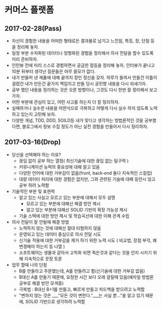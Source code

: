 # 커머스 플랫폼
## 2017-02-28(Pass)

* 자신이 경험한 내용을 어떠한 형태로든 결과물로 남기고 느낀점, 특징, 장, 단점 등을 정리해 놓자. 
* 일정 부분 수치화된 데이터나 정형화된 경험을 정리해서 의사 전달을 할수 있도록 미리 준비하자.
* 인턴뷰 전에 미리 스스로 경험하면서 궁금한 점등을 정리해 놓자. 인터뷰가 끝나고 10분 뒤부터 생각난 질문들은
  아무 쓸모가 없다. 
* 내가 만들어 낸 제품에 대해 끝까지 장인 정신을 갖자. 하루가 들여서 만들건 이틀이 걸렸건 내가 만든건 끝가지 책임지고
  만들 당시 공민했 내용을 다시 되새기자.
* 공부 했던 내용을 정리하는 것은 오른 방향이나, 그것도 다시 한번 잘 정리해서 보고 가자.
* 어떤 부분에 관심이 있고, 어떤 사고를 하는지 더 잘 정리하자.
* 실패하거나 실수한 내용을 어떤식으로 극복하고 어떻게 다시 실수 하지 않도록 노력하고 있는지 고민해 보자.
* 다양한 개념, TDD, DDD, SOILD등 내가 맞다고 생각하는 방법론적인 것을 공부했다면, 블로그에서 정보 수집 정도가 아닌
  실전 경험을 만들어서 다시 정리하자.
 
 
## 2017-03-16(Drop)
* 당신을 선택해야 하는 이유?
  - 끊임 없이 공부 하는 열정( 최신기술에 대한 끊임 없는 탐구력 )
  - 커뮤니케이션 능력의 중요성에 대해 알고 있음
  - 다양한 언어에 대한 거부감이 없음(front, back-end 둘다 지속적인 스킬업)
  - 대량 데이터 처리에 대한 경험은 없지만, 그와 관련된 기술에 대해 등안시 않고 공부 하려 노력함
* 기술적인 부분 및 표현력
	- 알고 있는 사실고 모르고 있는 부분에 대해서 모두 설명
		- 모르고 있는 부분에 대해선 해결 방안 제시
		- 알고 있는 부분에 대해선 SOLID 기반의 확장 가능성 제시
	- 기술 스택에 대한 방안 제시 및 학습곡선에 대한 이해 관계 수립
* 의사 전달이 잘 안될때 해결 방법
	- 노력하지 않는 것에 대해선 절대 타협하지 않음
	- 운영되고 있는 데이터 중심으로 의사 전달 시도
	- 신기술 적용에 대한 거부감을 제거 하기 위한 노력 시도 ( 비교법, 장점 부각, 왜 변경해야 하는지 등 나열 )
	- 소프트웨어는 생물과 같아서 고착화 되면 죽은것과 같다는 것을 인지 시키기 위해 지속적으로 끗장 토론 
* 업무 할때 나의 단점
	- B를 만들라고 주문했는데, A를 만들려고 함(신기술에 대한 거부감 없음)
	- B대신 A를 만들기 때문에, 요청한 시간 보다 오래 걸릴때 있음(예자일 방법론 공부로 해결 방안 모색중)
	- 극복법 : B대신 B+1를 만들고, 빠르게 만들고 피드백을 받으려고 노력함
	- "변하지 않는 것은 ___"모든 것이 변한다."___는 사실 뿐..."을 알고 있기 때문에, SOLID 기반으로 생각하려 노력함
